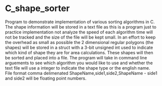 # C_shape_sorter
Program to demonstrate implementation of various sorting algorithms in C.
The shape information will be stored in a text file as this is a program just to practice implementation not analyze the speed of each algorithm time will not be tracked
and the size of the file will be kept small.
In an effort to keep the overhead as small as possible the 2 dimensional regular polygons (the shapes) will be stored in a struct with a 3-bit unsigned int used 
to indicate which kind of shape they are for area calculations. These shapes will then be sorted and placed into a file.
The program will take in command line arguements to see which algorithm you would like to use and whether the text file will use a integer to indicate the shape type or
the english name. File format comma delimenated ShapeName,side1,side2,ShapeName - side1 and side2 will be floating point numbers.
